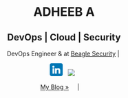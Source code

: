 <h1 align='center'> ADHEEB A</h1>
<h2 align='center' > DevOps | Cloud | Security </h2>

<p align='center' >DevOps Engineer &amp; at <a target="_blank" href="https://beaglesecurity.com">Beagle Security</a> |&nbsp;


</p>
<div align='center'>
<a href="https://www.linkedin.com/in/a-dheeb/"><img height="30" src="images/linkedin.png"></a>&nbsp;&nbsp;
<a href="https://www.instagram.com/_.a_dh_06?igsh=YXZqaGV4cWgxcmhw&utm_source=qr"><img height="30" src="https://simpleicons.org/icons/instagram.svg"></a>&nbsp;&nbsp;
</div>


<p align='center'>
<a href="https://www.linkedin.com/posts/a-dheeb_devops-platformengineering-kubernetes-activity-7351915010081632256-mOm0?utm_source=share&utm_medium=member_desktop&rcm=ACoAADGeV7UBifrP0NetzOZK6ek-PGd40eSPzhM" >My Blog &#187;</a>&nbsp;&nbsp;&nbsp;&nbsp;&nbsp;|&nbsp;&nbsp;&nbsp;&nbsp;&nbsp;
</p>
